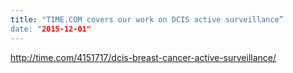 ```yaml
---
title: "TIME.COM covers our work on DCIS active surveillance”
date: "2015-12-01"
---
```

http://time.com/4151717/dcis-breast-cancer-active-surveillance/
